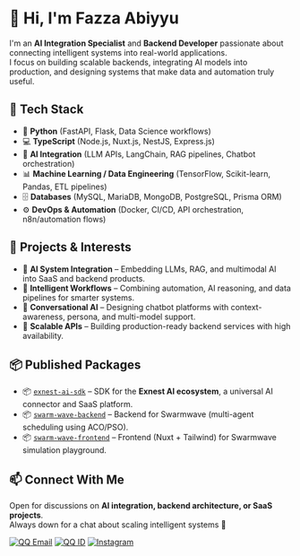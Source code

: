 # 👋 Hi, I'm Fazza Abiyyu

I'm an **AI Integration Specialist** and **Backend Developer** passionate about connecting intelligent systems into real-world applications.  
I focus on building scalable backends, integrating AI models into production, and designing systems that make data and automation truly useful.

## 🚀 Tech Stack

- 🐍 **Python** (FastAPI, Flask, Data Science workflows)  
- 💻 **TypeScript** (Node.js, Nuxt.js, NestJS, Express.js)  
- 🤖 **AI Integration** (LLM APIs, LangChain, RAG pipelines, Chatbot orchestration)  
- 📊 **Machine Learning / Data Engineering** (TensorFlow, Scikit-learn, Pandas, ETL pipelines)  
- 🗄️ **Databases** (MySQL, MariaDB, MongoDB, PostgreSQL, Prisma ORM)  
- ⚙️ **DevOps & Automation** (Docker, CI/CD, API orchestration, n8n/automation flows)  

## 🔬 Projects & Interests

- 🔌 **AI System Integration** – Embedding LLMs, RAG, and multimodal AI into SaaS and backend products.  
- 🧠 **Intelligent Workflows** – Combining automation, AI reasoning, and data pipelines for smarter systems.  
- 💬 **Conversational AI** – Designing chatbot platforms with context-awareness, persona, and multi-model support.  
- 📡 **Scalable APIs** – Building production-ready backend services with high availability.  

## 📦 Published Packages

- 📦 [`exnest-ai-sdk`](https://www.npmjs.com/package/@exnest-dev/ai) – SDK for the **Exnest AI ecosystem**, a universal AI connector and SaaS platform.  
- 📦 [`swarm-wave-backend`](https://github.com/fazza-abiyyu/swarm-wave) – Backend for Swarmwave (multi-agent scheduling using ACO/PSO).  
- 📦 [`swarm-wave-frontend`](https://github.com/fazza-abiyyu/swarm-wave) – Frontend (Nuxt + Tailwind) for Swarmwave simulation playground.  

## 📫 Connect With Me

Open for discussions on **AI integration, backend architecture, or SaaS projects**.  
Always down for a chat about scaling intelligent systems 🚀

[![QQ Email](https://img.shields.io/badge/Email-fazza__abiyyu%40qq.com-blue?logo=qq&logoColor=white)](mailto:fazza_abiyyu@qq.com)
[![QQ ID](https://img.shields.io/badge/QQ-fazza__abiyyu-red?logo=tencent-qq&logoColor=white)](https://im.qq.com)
[![Instagram](https://img.shields.io/badge/Instagram-fazza__abiyyu-purple?logo=instagram&logoColor=white)](https://instagram.com/fazza_abiyyu)
